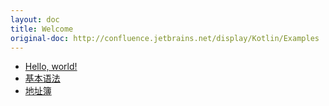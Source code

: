 ```yaml
---
layout: doc
title: Welcome
original-doc: http://confluence.jetbrains.net/display/Kotlin/Examples
---
```


* [Hello, world!](posts/hello-world)
* [基本语法](posts/basic-syntax-walk-through)
* [地址簿](posts/address-book)
